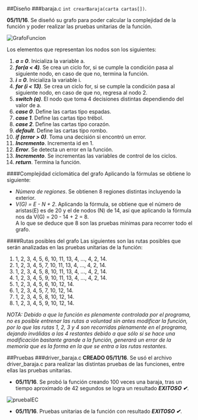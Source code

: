 ##Diseño
###baraja.c
`int crearBaraja(carta cartas[])`.  

**05/11/16**. Se diseñó su grafo para poder calcular la complejidad de la función y poder realizar las pruebas unitarias de la función.  

![GrafoFuncion](./images/grafoCrearBaraja.png)  

Los elementos que representan los nodos son los siguientes:  
1. ***a = 0***. Inicializa la variable a.  
2. ***for(a < 4)***. Se crea un ciclo for, si se cumple la condición pasa al siguiente nodo, en caso de que no, termina la función.  
3. ***i = 0***. Inicializa la variable i.  
4. ***for (i < 13)***. Se crea un ciclo for, si se cumple la condición pasa al siguiente nodo, en caso de que no, regresa al nodo 2.  
5. ***switch (a)***. El nodo que toma 4 decisiones distintas dependiendo del valor de a.  
6. ***case 0***. Define las cartas tipo espadas.  
7. ***case 1***. Define las cartas tipo trébol.  
8. ***case 2***. Define las cartas tipo corazón.  
9. ***default***. Define las cartas tipo rombo.  
10. ***if (error > 0)***. Toma una decisión si encontró un error.  
11. ***Incremento***. Incrementa id en 1.  
12. ***Error***. Se detecta un error en la función.  
13. ***Incremento***. Se incrementas las variables de control de los ciclos.  
14. ***return***. Termina la función.  

####Complejidad ciclomática del grafo
Aplicando la fórmulas se obtiene lo siguiente:  
- *Número de regiones*. Se obtienen 8 regiones distintas incluyendo la exterior.  
- *V(G) = E - N + 2*. Aplicando la fórmula, se obtiene que el número de aristas(E) es de 20 y el de nodos (N) de 14, así que aplicando la fórmula nos da V(G) = 20 - 14 + 2 = 8.  
A lo que se deduce que 8 son las pruebas mínimas para recorrer todo el grafo. 

####Rutas posibles del grafo
Las siguientes son las rutas posibles que serán analizadas en las pruebas unitarias de la función:  
1. 1, 2, 3, 4, 5, 6, 10, 11, 13, 4, ..., 4, 2, 14.  
2. 1, 2, 3, 4, 5, 7, 10, 11, 13, 4, ..., 4, 2, 14.  
3. 1, 2, 3, 4, 5, 8, 10, 11, 13, 4, ..., 4, 2, 14.  
4. 1, 2, 3, 4, 5, 9, 10, 11, 13, 4, ..., 4, 2, 14.  
5. 1, 2, 3, 4, 5, 6, 10, 12, 14.  
6. 1, 2, 3, 4, 5, 7, 10, 12, 14.  
7. 1, 2, 3, 4, 5, 8, 10, 12, 14.  
8. 1, 2, 3, 4, 5, 9, 10, 12, 14.  

*NOTA: Debido a que la función es plenamente controlada por el programa, no es posible entrenar las rutas a voluntad sin antes modificar la función, por lo que las rutas 1, 2, 3 y 4 son recorridas plenamente en el programa, dejando inválidas a las 4 restantes debido a que sólo si se hace una modificación bastante grande a la función, generará un error de la memoria que es la forma en la que se entra a las rutas restantes.*

##Pruebas
###driver_baraja.c
**CREADO 05/11/16**. Se usó el archivo driver_baraja.c para realizar las distintas pruebas de las funciones, entre ellas las pruebas unitarias.  

- **05/11/16**. Se probó la función creando 100 veces una baraja, tras un tiempo aproximado de 42 segundos se logra un resultado ***EXITOSO ✔***.

![pruebaIEC](./images/pruebaCrearBaraja.png)  

- **05/11/16**. Pruebas unitarias de la función con resultado ***EXITOSO ✔***. 